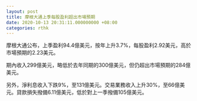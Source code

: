 ```yaml
---
layout: post
title: 摩根大通上季每股盈利超出市場預期
date: 2020-10-13 20:31:11.000000000 +08:00
categories: rthk
---
```


摩根大通公布，上季盈利94.4億美元，按年上升3.7%，每股盈利2.92美元，高於市場預期的2.23美元。

期內收入299億美元，略低於去年同期的300億美元，但仍超出市場預期的284億美元。

另外，淨利息收入下跌9%，至131億美元。交易業務收入上升30%，至66億美元。貸款損失撥備6.11億美元，低於對上一季撥備105億美元。
